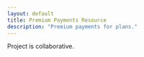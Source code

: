 ```yaml
---
layout: default
title: Premium Payments Resource
description: "Premium payments for plans."
---
```


Project is collaborative.